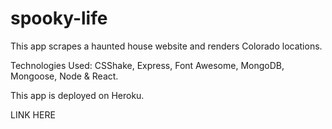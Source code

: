 # spooky-life

This app scrapes a haunted house website and renders Colorado locations. 

Technologies Used: CSShake, Express, Font Awesome, MongoDB, Mongoose, Node & React.  

This app is deployed on Heroku. 

LINK HERE
